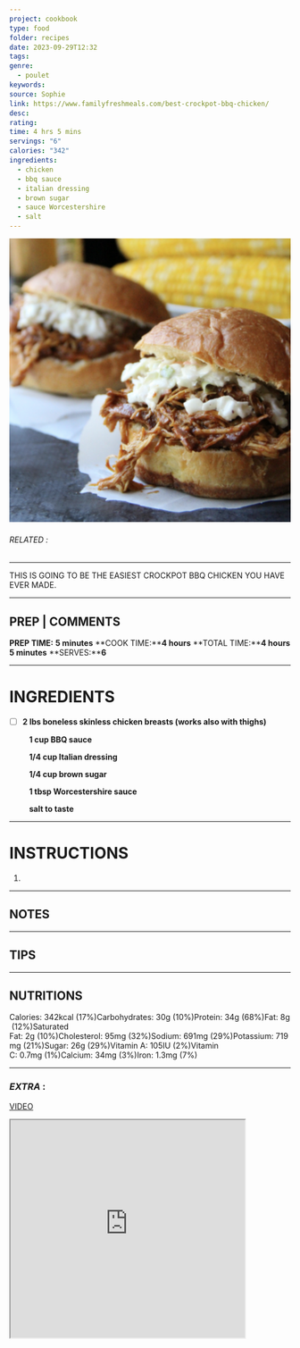 ```yaml
---
project: cookbook
type: food
folder: recipes
date: 2023-09-29T12:32
tags: 
genre:
  - poulet
keywords: 
source: Sophie
link: https://www.familyfreshmeals.com/best-crockpot-bbq-chicken/
desc: 
rating: 
time: 4 hrs 5 mins
servings: "6"
calories: "342"
ingredients:
  - chicken
  - bbq sauce
  - italian dressing
  - brown sugar
  - sauce Worcestershire
  - salt
---
```


![IMAGE](image_529.png)

###### *RELATED* : 
---
THIS IS GOING TO BE THE EASIEST CROCKPOT BBQ CHICKEN YOU HAVE EVER MADE.

---
## PREP | COMMENTS

**PREP TIME:** **5 minutes**
**COOK TIME:****4 hours**
**TOTAL TIME:****4 hours 5 minutes**
**SERVES:****6**

---
# INGREDIENTS

- [ ] **2 lbs boneless skinless chicken breasts (works also with thighs)**

         **1 cup BBQ sauce**

         **1/4 cup Italian dressing**

         **1/4 cup brown sugar**

         **1 tbsp Worcestershire sauce**

         **salt to taste**

---
# INSTRUCTIONS

1. 

---
## NOTES



---
## TIPS



---
## NUTRITIONS

Calories: 342kcal (17%)Carbohydrates: 30g (10%)Protein: 34g (68%)Fat: 8g (12%)Saturated Fat: 2g (10%)Cholesterol: 95mg (32%)Sodium: 691mg (29%)Potassium: 719mg (21%)Sugar: 26g (29%)Vitamin A: 105IU (2%)Vitamin C: 0.7mg (1%)Calcium: 34mg (3%)Iron: 1.3mg (7%)

---
### *EXTRA* :

[VIDEO](https://www.youtube.com/embed/LjO58m9J1uQ)

<iframe allowfullscreen src="https://www.youtube.com/embed/LjO58m9J1uQ" width="420" height="390" />

<iframe allowfullscreen src="" width="420" height="390" />
